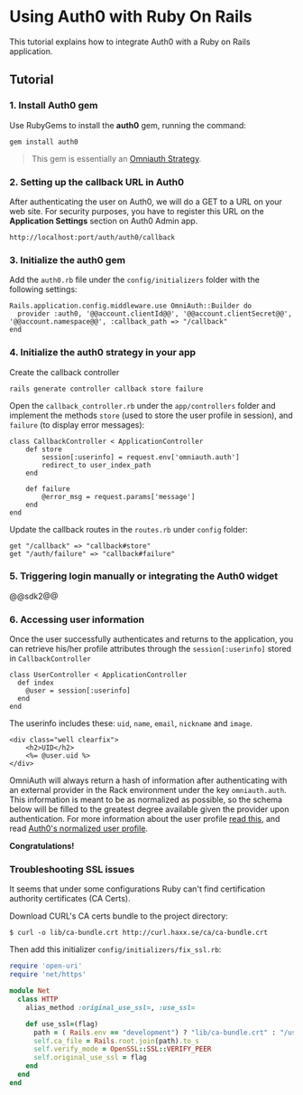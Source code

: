 # Using Auth0 with Ruby On Rails

This tutorial explains how to integrate Auth0 with a Ruby on Rails application.

## Tutorial

### 1. Install Auth0 gem

Use RubyGems to install the **auth0** gem, running the command:

```
gem install auth0
```

> This gem is essentially an [Omniauth Strategy](https://github.com/intridea/omniauth/wiki/Strategy-Contribution-Guide).

### 2. Setting up the callback URL in Auth0

<div class="setup-callback">
<p>After authenticating the user on Auth0, we will do a GET to a URL on your web site. For security purposes, you have to register this URL  on the <strong>Application Settings</strong> section on Auth0 Admin app.</p>

<pre><code>http://localhost:port/auth/auth0/callback</pre></code>
</div>

### 3. Initialize the auth0 gem

Add the `auth0.rb` file under the `config/initializers` folder with the following settings:

	Rails.application.config.middleware.use OmniAuth::Builder do
	  provider :auth0, '@@account.clientId@@', '@@account.clientSecret@@', '@@account.namespace@@', :callback_path => "/callback"
	end

### 4. Initialize the auth0 strategy in your app

Create the callback controller

	rails generate controller callback store failure

Open the `callback_controller.rb` under the `app/controllers` folder and implement the methods `store` (used to store the user profile in session), and `failure` (to display error messages):

	class CallbackController < ApplicationController
		def store
			session[:userinfo] = request.env['omniauth.auth']
			redirect_to user_index_path
		end

		def failure
			@error_msg = request.params['message']
		end
	end

Update the callback routes in the `routes.rb` under `config` folder:

	get "/callback" => "callback#store"
	get "/auth/failure" => "callback#failure"

### 5. Triggering login manually or integrating the Auth0 widget

@@sdk2@@

### 6. Accessing user information

Once the user successfully authenticates and returns to the application, you can retrieve his/her profile attributes through the `session[:userinfo]` stored in `CallbackController`

    class UserController < ApplicationController
      def index
      	@user = session[:userinfo]
      end
    end

The userinfo includes these: `uid`, `name`, `email`, `nickname` and `image`.

    <div class="well clearfix">
    	<h2>UID</h2>
    	<%= @user.uid %>
    </div>

OmniAuth will always return a hash of information after authenticating with an external provider in the Rack environment under the key `omniauth.auth`. This information is meant to be as normalized as possible, so the schema below will be filled to the greatest degree available given the provider upon authentication. For more information about the user profile [read this](https://github.com/intridea/omniauth/wiki/Auth-Hash-Schema), and read [Auth0's normalized user profile](user-profile).
    
**Congratulations!**

### Troubleshooting SSL issues

It seems that under some configurations Ruby can't find certification authority certificates (CA Certs).

Download CURL's CA certs bundle to the project directory:

```term
$ curl -o lib/ca-bundle.crt http://curl.haxx.se/ca/ca-bundle.crt
```

Then add this initializer `config/initializers/fix_ssl.rb`:

```ruby
require 'open-uri'
require 'net/https'

module Net
  class HTTP
    alias_method :original_use_ssl=, :use_ssl=

    def use_ssl=(flag)
      path = ( Rails.env == "development") ? "lib/ca-bundle.crt" : "/usr/lib/ssl/certs/ca-certificates.crt"
      self.ca_file = Rails.root.join(path).to_s
      self.verify_mode = OpenSSL::SSL::VERIFY_PEER
      self.original_use_ssl = flag
    end
  end
end
```
